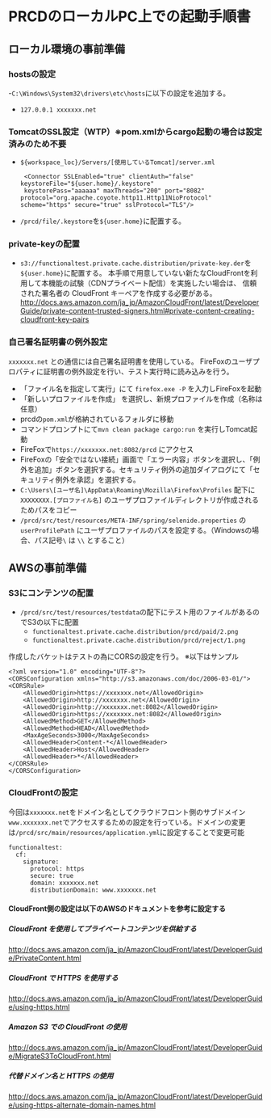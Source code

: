 # PRCDのローカルPC上での起動手順書
## ローカル環境の事前準備
### hostsの設定
 -`C:\Windows\System32\drivers\etc\hosts`に以下の設定を追加する。
  - `127.0.0.1 xxxxxxx.net`



### TomcatのSSL設定（WTP）※pom.xmlからcargo起動の場合は設定済みのため不要
  - `${workspace_loc}/Servers/[使用しているTomcat]/server.xml`

         <Connector SSLEnabled="true" clientAuth="false" keystoreFile="${user.home}/.keystore"
         keystorePass="aaaaaa" maxThreads="200" port="8082" protocol="org.apache.coyote.http11.Http11NioProtocol" scheme="https" secure="true" sslProtocol="TLS"/>

  - `/prcd/file/.keystore`を`${user.home}`に配置する。


### private-keyの配置
  - `s3://functionaltest.private.cache.distribution/private-key.der`を`${user.home}`に配置する。
     本手順で用意していない新たなCloudFrontを利用して本機能の試験（CDNプライベート配信）を実施したい場合は、
     信頼された署名者の CloudFront キーペアを作成する必要がある。
     http://docs.aws.amazon.com/ja_jp/AmazonCloudFront/latest/DeveloperGuide/private-content-trusted-signers.html#private-content-creating-cloudfront-key-pairs

### 自己署名証明書の例外設定
`xxxxxxx.net` との通信には自己署名証明書を使用している。
FireFoxのユーザプロパティに証明書の例外設定を行い、テスト実行時に読み込みを行う。

 -  「ファイル名を指定して実行」にて `firefox.exe -P` を入力しFireFoxを起動
 - 「新しいプロファイルを作成」 を選択し、新規プロファイルを作成（名称は任意）
 - prcdの`pom.xml`が格納されているフォルダに移動
 - コマンドプロンプトにて`mvn clean package cargo:run` を実行しTomcat起動
 - FireFoxで`https://xxxxxxx.net:8082/prcd` にアクセス
 - FireFoxの「安全ではない接続」画面で「エラー内容」ボタンを選択し、「例外を追加」ボタンを選択する。セキュリティ例外の追加ダイアログにて「セキュリティ例外を承認」を選択する。
 - `C:\Users\[ユーザ名]\AppData\Roaming\Mozilla\Firefox\Profiles` 配下に`XXXXXXXX.[プロファイル名]` のユーザプロファイルディレクトリが作成されるためパスをコピー
 - `/prcd/src/test/resources/META-INF/spring/selenide.properties` の`userProfilePath` にユーザプロファイルのパスを設定する。（Windowsの場合、パス記号`\` は `\\` とすること）

## AWSの事前準備
### S3にコンテンツの配置
 - `/prcd/src/test/resources/testdata`の配下にテスト用のファイルがあるのでS3の以下に配置
   - `functionaltest.private.cache.distribution/prcd/paid/2.png`
   - `functionaltest.private.cache.distribution/prcd/reject/1.png`


作成したバケットはテストの為にCORSの設定を行う。
※以下はサンプル

    <?xml version="1.0" encoding="UTF-8"?>
    <CORSConfiguration xmlns="http://s3.amazonaws.com/doc/2006-03-01/">
    <CORSRule>
        <AllowedOrigin>https://xxxxxxx.net</AllowedOrigin>
        <AllowedOrigin>http://xxxxxxx.net</AllowedOrigin>
        <AllowedOrigin>http://xxxxxxx.net:8082</AllowedOrigin>
        <AllowedOrigin>https://xxxxxxx.net:8082</AllowedOrigin>
        <AllowedMethod>GET</AllowedMethod>
        <AllowedMethod>HEAD</AllowedMethod>
        <MaxAgeSeconds>3000</MaxAgeSeconds>
        <AllowedHeader>Content-*</AllowedHeader>
        <AllowedHeader>Host</AllowedHeader>
        <AllowedHeader>*</AllowedHeader>
    </CORSRule>
    </CORSConfiguration>

### CloudFrontの設定
今回は`xxxxxxx.net`をドメイン名としてクラウドフロント側のサブドメイン`www.xxxxxxx.net`でアクセスするための設定を行っている。ドメインの変更は`/prcd/src/main/resources/application.yml`に設定することで変更可能

    functionaltest:
      cf:
        signature:
          protocol: https
          secure: true
          domain: xxxxxxx.net
          distributionDomain: www.xxxxxxx.net

#### CloudFront側の設定は以下のAWSのドキュメントを参考に設定する

##### CloudFront を使用してプライベートコンテンツを供給する
http://docs.aws.amazon.com/ja_jp/AmazonCloudFront/latest/DeveloperGuide/PrivateContent.html
##### CloudFront で HTTPS を使用する
http://docs.aws.amazon.com/ja_jp/AmazonCloudFront/latest/DeveloperGuide/using-https.html
##### Amazon S3 での CloudFront の使用
http://docs.aws.amazon.com/ja_jp/AmazonCloudFront/latest/DeveloperGuide/MigrateS3ToCloudFront.html
##### 代替ドメイン名と HTTPS の使用
http://docs.aws.amazon.com/ja_jp/AmazonCloudFront/latest/DeveloperGuide/using-https-alternate-domain-names.html
